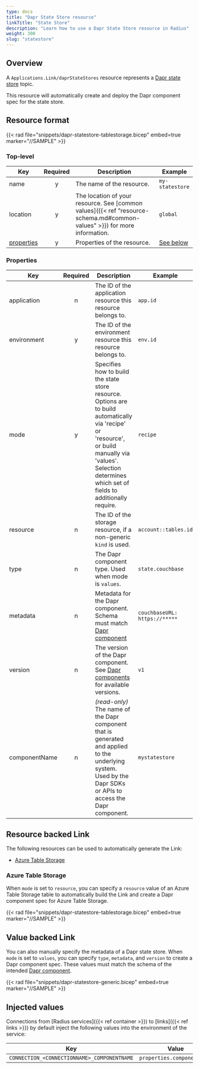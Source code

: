 ```yaml
---
type: docs
title: "Dapr State Store resource"
linkTitle: "State Store"
description: "Learn how to use a Dapr State Store resource in Radius"
weight: 300
slug: "statestore"
---
```


## Overview

A `Applications.Link/daprStateStores` resource represents a [Dapr state store](https://docs.dapr.io/developing-applications/building-blocks/state-management/) topic.

This resource will automatically create and deploy the Dapr component spec for the state store.

## Resource format

{{< rad file="snippets/dapr-statestore-tablestorage.bicep" embed=true marker="//SAMPLE" >}}

### Top-level

| Key  | Required | Description | Example |
|------|:--------:|-------------|---------|
| name | y | The name of the resource. | `my-statestore` |
| location | y | The location of your resource. See [common values]({{< ref "resource-schema.md#common-values" >}}) for more information. | `global`
| [properties](#properties) | y | Properties of the resource. | [See below](#properties)

### Properties

| Key  | Required | Description | Example |
|------|:--------:|-------------|---------|
| application | n | The ID of the application resource this resource belongs to. | `app.id`
| environment | y | The ID of the environment resource this resource belongs to. | `env.id`
| mode | y | Specifies how to build the state store resource. Options are to build automatically via 'recipe' or 'resource', or build manually via 'values'. Selection determines which set of fields to additionally require. | `recipe`
| resource | n | The ID of the storage resource, if a non-generic `kind` is used. | `account::tables.id`
| type | n | The Dapr component type. Used when mode is `values`. | `state.couchbase`
| metadata | n | Metadata for the Dapr component. Schema must match [Dapr component](https://docs.dapr.io/reference/components-reference/supported-state-stores/) | `couchbaseURL: https://*****` |
| version | n | The version of the Dapr component. See [Dapr components](https://docs.dapr.io/reference/components-reference/supported-state-stores/) for available versions. | `v1` |
| componentName | n | _(read-only)_ The name of the Dapr component that is generated and applied to the underlying system. Used by the Dapr SDKs or APIs to access the Dapr component. | `mystatestore` |

## Resource backed Link

The following resources can be used to automatically generate the Link:

- [Azure Table Storage](https://docs.microsoft.com/en-us/azure/storage/tables/table-storage-overview)

### Azure Table Storage

When `mode` is set to `resource`, you can specify a `resource` value of an Azure Table Storage table to automatically build the Link and create a Dapr component spec for Azure Table Storage.

{{< rad file="snippets/dapr-statestore-tablestorage.bicep" embed=true marker="//SAMPLE" >}}

## Value backed Link

You can also manually specify the metadata of a Dapr state store. When `mode` is set to `values`, you can specify `type`, `metadata`, and `version` to create a Dapr component spec. These values must match the schema of the intended [Dapr component](https://docs.dapr.io/reference/components-reference/supported-state-stores/).

{{< rad file="snippets/dapr-statestore-generic.bicep" embed=true marker="//SAMPLE" >}}

## Injected values

Connections from [Radius services]({{< ref container >}}) to [links]({{< ref links >}}) by default inject the following values into the environment of the service:

| Key | Value |
|-----|-------|
| `CONNECTION_<CONNECTIONNAME>_COMPONENTNAME` | `properties.componentName` |
